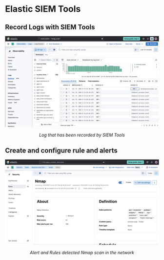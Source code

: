 # Elastic SIEM Tools






## Record Logs with SIEM Tools

![Branching](A1.png)
<p align="center"> <i>Log that has been recorded by SIEM Tools</i> </p>

## Create and configure rule and alerts

![Branching](A2.png)
<p align="center"> <i>Alert and Rules detected Nmap scan in the network</i> </p>
